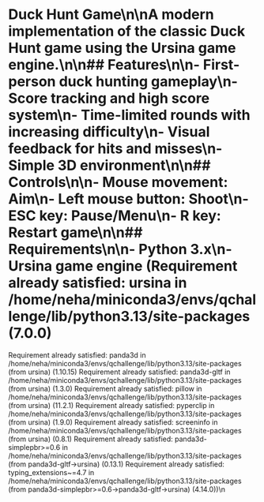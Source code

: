 # Duck Hunt Game\n\nA modern implementation of the classic Duck Hunt game using the Ursina game engine.\n\n## Features\n\n- First-person duck hunting gameplay\n- Score tracking and high score system\n- Time-limited rounds with increasing difficulty\n- Visual feedback for hits and misses\n- Simple 3D environment\n\n## Controls\n\n- Mouse movement: Aim\n- Left mouse button: Shoot\n- ESC key: Pause/Menu\n- R key: Restart game\n\n## Requirements\n\n- Python 3.x\n- Ursina game engine (Requirement already satisfied: ursina in /home/neha/miniconda3/envs/qchallenge/lib/python3.13/site-packages (7.0.0)
Requirement already satisfied: panda3d in /home/neha/miniconda3/envs/qchallenge/lib/python3.13/site-packages (from ursina) (1.10.15)
Requirement already satisfied: panda3d-gltf in /home/neha/miniconda3/envs/qchallenge/lib/python3.13/site-packages (from ursina) (1.3.0)
Requirement already satisfied: pillow in /home/neha/miniconda3/envs/qchallenge/lib/python3.13/site-packages (from ursina) (11.2.1)
Requirement already satisfied: pyperclip in /home/neha/miniconda3/envs/qchallenge/lib/python3.13/site-packages (from ursina) (1.9.0)
Requirement already satisfied: screeninfo in /home/neha/miniconda3/envs/qchallenge/lib/python3.13/site-packages (from ursina) (0.8.1)
Requirement already satisfied: panda3d-simplepbr>=0.6 in /home/neha/miniconda3/envs/qchallenge/lib/python3.13/site-packages (from panda3d-gltf->ursina) (0.13.1)
Requirement already satisfied: typing_extensions~=4.7 in /home/neha/miniconda3/envs/qchallenge/lib/python3.13/site-packages (from panda3d-simplepbr>=0.6->panda3d-gltf->ursina) (4.14.0))\n
